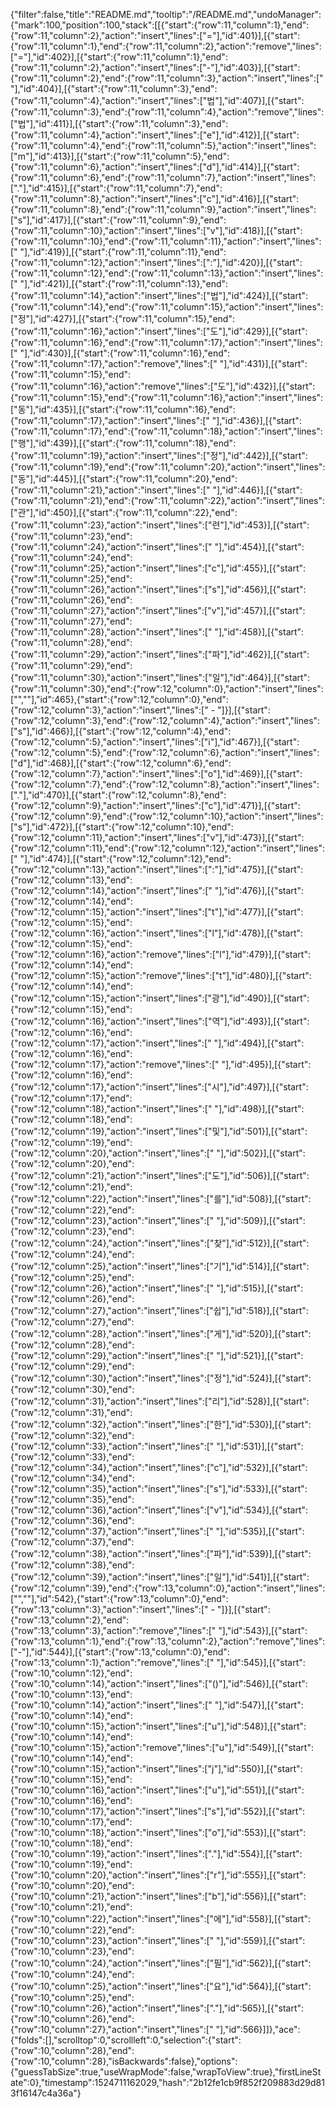 {"filter":false,"title":"README.md","tooltip":"/README.md","undoManager":{"mark":100,"position":100,"stack":[[{"start":{"row":11,"column":1},"end":{"row":11,"column":2},"action":"insert","lines":["="],"id":401}],[{"start":{"row":11,"column":1},"end":{"row":11,"column":2},"action":"remove","lines":["="],"id":402}],[{"start":{"row":11,"column":1},"end":{"row":11,"column":2},"action":"insert","lines":["-"],"id":403}],[{"start":{"row":11,"column":2},"end":{"row":11,"column":3},"action":"insert","lines":[" "],"id":404}],[{"start":{"row":11,"column":3},"end":{"row":11,"column":4},"action":"insert","lines":["법"],"id":407}],[{"start":{"row":11,"column":3},"end":{"row":11,"column":4},"action":"remove","lines":["법"],"id":411}],[{"start":{"row":11,"column":3},"end":{"row":11,"column":4},"action":"insert","lines":["e"],"id":412}],[{"start":{"row":11,"column":4},"end":{"row":11,"column":5},"action":"insert","lines":["m"],"id":413}],[{"start":{"row":11,"column":5},"end":{"row":11,"column":6},"action":"insert","lines":["d"],"id":414}],[{"start":{"row":11,"column":6},"end":{"row":11,"column":7},"action":"insert","lines":["."],"id":415}],[{"start":{"row":11,"column":7},"end":{"row":11,"column":8},"action":"insert","lines":["c"],"id":416}],[{"start":{"row":11,"column":8},"end":{"row":11,"column":9},"action":"insert","lines":["s"],"id":417}],[{"start":{"row":11,"column":9},"end":{"row":11,"column":10},"action":"insert","lines":["v"],"id":418}],[{"start":{"row":11,"column":10},"end":{"row":11,"column":11},"action":"insert","lines":[" "],"id":419}],[{"start":{"row":11,"column":11},"end":{"row":11,"column":12},"action":"insert","lines":[":"],"id":420}],[{"start":{"row":11,"column":12},"end":{"row":11,"column":13},"action":"insert","lines":[" "],"id":421}],[{"start":{"row":11,"column":13},"end":{"row":11,"column":14},"action":"insert","lines":["법"],"id":424}],[{"start":{"row":11,"column":14},"end":{"row":11,"column":15},"action":"insert","lines":["정"],"id":427}],[{"start":{"row":11,"column":15},"end":{"row":11,"column":16},"action":"insert","lines":["도"],"id":429}],[{"start":{"row":11,"column":16},"end":{"row":11,"column":17},"action":"insert","lines":[" "],"id":430}],[{"start":{"row":11,"column":16},"end":{"row":11,"column":17},"action":"remove","lines":[" "],"id":431}],[{"start":{"row":11,"column":15},"end":{"row":11,"column":16},"action":"remove","lines":["도"],"id":432}],[{"start":{"row":11,"column":15},"end":{"row":11,"column":16},"action":"insert","lines":["동"],"id":435}],[{"start":{"row":11,"column":16},"end":{"row":11,"column":17},"action":"insert","lines":[" "],"id":436}],[{"start":{"row":11,"column":17},"end":{"row":11,"column":18},"action":"insert","lines":["행"],"id":439}],[{"start":{"row":11,"column":18},"end":{"row":11,"column":19},"action":"insert","lines":["정"],"id":442}],[{"start":{"row":11,"column":19},"end":{"row":11,"column":20},"action":"insert","lines":["동"],"id":445}],[{"start":{"row":11,"column":20},"end":{"row":11,"column":21},"action":"insert","lines":[" "],"id":446}],[{"start":{"row":11,"column":21},"end":{"row":11,"column":22},"action":"insert","lines":["관"],"id":450}],[{"start":{"row":11,"column":22},"end":{"row":11,"column":23},"action":"insert","lines":["련"],"id":453}],[{"start":{"row":11,"column":23},"end":{"row":11,"column":24},"action":"insert","lines":[" "],"id":454}],[{"start":{"row":11,"column":24},"end":{"row":11,"column":25},"action":"insert","lines":["c"],"id":455}],[{"start":{"row":11,"column":25},"end":{"row":11,"column":26},"action":"insert","lines":["s"],"id":456}],[{"start":{"row":11,"column":26},"end":{"row":11,"column":27},"action":"insert","lines":["v"],"id":457}],[{"start":{"row":11,"column":27},"end":{"row":11,"column":28},"action":"insert","lines":[" "],"id":458}],[{"start":{"row":11,"column":28},"end":{"row":11,"column":29},"action":"insert","lines":["파"],"id":462}],[{"start":{"row":11,"column":29},"end":{"row":11,"column":30},"action":"insert","lines":["일"],"id":464}],[{"start":{"row":11,"column":30},"end":{"row":12,"column":0},"action":"insert","lines":["",""],"id":465},{"start":{"row":12,"column":0},"end":{"row":12,"column":3},"action":"insert","lines":[" - "]}],[{"start":{"row":12,"column":3},"end":{"row":12,"column":4},"action":"insert","lines":["s"],"id":466}],[{"start":{"row":12,"column":4},"end":{"row":12,"column":5},"action":"insert","lines":["i"],"id":467}],[{"start":{"row":12,"column":5},"end":{"row":12,"column":6},"action":"insert","lines":["d"],"id":468}],[{"start":{"row":12,"column":6},"end":{"row":12,"column":7},"action":"insert","lines":["o"],"id":469}],[{"start":{"row":12,"column":7},"end":{"row":12,"column":8},"action":"insert","lines":["."],"id":470}],[{"start":{"row":12,"column":8},"end":{"row":12,"column":9},"action":"insert","lines":["c"],"id":471}],[{"start":{"row":12,"column":9},"end":{"row":12,"column":10},"action":"insert","lines":["s"],"id":472}],[{"start":{"row":12,"column":10},"end":{"row":12,"column":11},"action":"insert","lines":["v"],"id":473}],[{"start":{"row":12,"column":11},"end":{"row":12,"column":12},"action":"insert","lines":[" "],"id":474}],[{"start":{"row":12,"column":12},"end":{"row":12,"column":13},"action":"insert","lines":[":"],"id":475}],[{"start":{"row":12,"column":13},"end":{"row":12,"column":14},"action":"insert","lines":[" "],"id":476}],[{"start":{"row":12,"column":14},"end":{"row":12,"column":15},"action":"insert","lines":["t"],"id":477}],[{"start":{"row":12,"column":15},"end":{"row":12,"column":16},"action":"insert","lines":["l"],"id":478}],[{"start":{"row":12,"column":15},"end":{"row":12,"column":16},"action":"remove","lines":["l"],"id":479}],[{"start":{"row":12,"column":14},"end":{"row":12,"column":15},"action":"remove","lines":["t"],"id":480}],[{"start":{"row":12,"column":14},"end":{"row":12,"column":15},"action":"insert","lines":["광"],"id":490}],[{"start":{"row":12,"column":15},"end":{"row":12,"column":16},"action":"insert","lines":["역"],"id":493}],[{"start":{"row":12,"column":16},"end":{"row":12,"column":17},"action":"insert","lines":[" "],"id":494}],[{"start":{"row":12,"column":16},"end":{"row":12,"column":17},"action":"remove","lines":[" "],"id":495}],[{"start":{"row":12,"column":16},"end":{"row":12,"column":17},"action":"insert","lines":["시"],"id":497}],[{"start":{"row":12,"column":17},"end":{"row":12,"column":18},"action":"insert","lines":[" "],"id":498}],[{"start":{"row":12,"column":18},"end":{"row":12,"column":19},"action":"insert","lines":["및"],"id":501}],[{"start":{"row":12,"column":19},"end":{"row":12,"column":20},"action":"insert","lines":[" "],"id":502}],[{"start":{"row":12,"column":20},"end":{"row":12,"column":21},"action":"insert","lines":["도"],"id":506}],[{"start":{"row":12,"column":21},"end":{"row":12,"column":22},"action":"insert","lines":["를"],"id":508}],[{"start":{"row":12,"column":22},"end":{"row":12,"column":23},"action":"insert","lines":[" "],"id":509}],[{"start":{"row":12,"column":23},"end":{"row":12,"column":24},"action":"insert","lines":["찾"],"id":512}],[{"start":{"row":12,"column":24},"end":{"row":12,"column":25},"action":"insert","lines":["기"],"id":514}],[{"start":{"row":12,"column":25},"end":{"row":12,"column":26},"action":"insert","lines":[" "],"id":515}],[{"start":{"row":12,"column":26},"end":{"row":12,"column":27},"action":"insert","lines":["쉽"],"id":518}],[{"start":{"row":12,"column":27},"end":{"row":12,"column":28},"action":"insert","lines":["게"],"id":520}],[{"start":{"row":12,"column":28},"end":{"row":12,"column":29},"action":"insert","lines":[" "],"id":521}],[{"start":{"row":12,"column":29},"end":{"row":12,"column":30},"action":"insert","lines":["정"],"id":524}],[{"start":{"row":12,"column":30},"end":{"row":12,"column":31},"action":"insert","lines":["리"],"id":528}],[{"start":{"row":12,"column":31},"end":{"row":12,"column":32},"action":"insert","lines":["한"],"id":530}],[{"start":{"row":12,"column":32},"end":{"row":12,"column":33},"action":"insert","lines":[" "],"id":531}],[{"start":{"row":12,"column":33},"end":{"row":12,"column":34},"action":"insert","lines":["c"],"id":532}],[{"start":{"row":12,"column":34},"end":{"row":12,"column":35},"action":"insert","lines":["s"],"id":533}],[{"start":{"row":12,"column":35},"end":{"row":12,"column":36},"action":"insert","lines":["v"],"id":534}],[{"start":{"row":12,"column":36},"end":{"row":12,"column":37},"action":"insert","lines":[" "],"id":535}],[{"start":{"row":12,"column":37},"end":{"row":12,"column":38},"action":"insert","lines":["파"],"id":539}],[{"start":{"row":12,"column":38},"end":{"row":12,"column":39},"action":"insert","lines":["일"],"id":541}],[{"start":{"row":12,"column":39},"end":{"row":13,"column":0},"action":"insert","lines":["",""],"id":542},{"start":{"row":13,"column":0},"end":{"row":13,"column":3},"action":"insert","lines":[" - "]}],[{"start":{"row":13,"column":2},"end":{"row":13,"column":3},"action":"remove","lines":[" "],"id":543}],[{"start":{"row":13,"column":1},"end":{"row":13,"column":2},"action":"remove","lines":["-"],"id":544}],[{"start":{"row":13,"column":0},"end":{"row":13,"column":1},"action":"remove","lines":[" "],"id":545}],[{"start":{"row":10,"column":12},"end":{"row":10,"column":14},"action":"insert","lines":["()"],"id":546}],[{"start":{"row":10,"column":13},"end":{"row":10,"column":14},"action":"insert","lines":[" "],"id":547}],[{"start":{"row":10,"column":14},"end":{"row":10,"column":15},"action":"insert","lines":["u"],"id":548}],[{"start":{"row":10,"column":14},"end":{"row":10,"column":15},"action":"remove","lines":["u"],"id":549}],[{"start":{"row":10,"column":14},"end":{"row":10,"column":15},"action":"insert","lines":["j"],"id":550}],[{"start":{"row":10,"column":15},"end":{"row":10,"column":16},"action":"insert","lines":["u"],"id":551}],[{"start":{"row":10,"column":16},"end":{"row":10,"column":17},"action":"insert","lines":["s"],"id":552}],[{"start":{"row":10,"column":17},"end":{"row":10,"column":18},"action":"insert","lines":["o"],"id":553}],[{"start":{"row":10,"column":18},"end":{"row":10,"column":19},"action":"insert","lines":["."],"id":554}],[{"start":{"row":10,"column":19},"end":{"row":10,"column":20},"action":"insert","lines":["r"],"id":555}],[{"start":{"row":10,"column":20},"end":{"row":10,"column":21},"action":"insert","lines":["b"],"id":556}],[{"start":{"row":10,"column":21},"end":{"row":10,"column":22},"action":"insert","lines":["에"],"id":558}],[{"start":{"row":10,"column":22},"end":{"row":10,"column":23},"action":"insert","lines":[" "],"id":559}],[{"start":{"row":10,"column":23},"end":{"row":10,"column":24},"action":"insert","lines":["필"],"id":562}],[{"start":{"row":10,"column":24},"end":{"row":10,"column":25},"action":"insert","lines":["요"],"id":564}],[{"start":{"row":10,"column":25},"end":{"row":10,"column":26},"action":"insert","lines":["."],"id":565}],[{"start":{"row":10,"column":26},"end":{"row":10,"column":27},"action":"insert","lines":[" "],"id":566}]]},"ace":{"folds":[],"scrolltop":0,"scrollleft":0,"selection":{"start":{"row":10,"column":28},"end":{"row":10,"column":28},"isBackwards":false},"options":{"guessTabSize":true,"useWrapMode":false,"wrapToView":true},"firstLineState":0},"timestamp":1524711162029,"hash":"2b12fe1cb9f852f209883d29d813f16147c4a36a"}